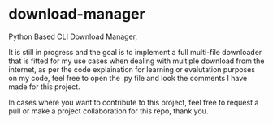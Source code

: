 # download-manager
Python Based CLI Download Manager, 

It is still in progress and the goal is to implement a full multi-file downloader that is fitted for my use cases when dealing with multiple download from the internet, as per the code explaination for learning or evalutation purposes on my code, feel free to open the .py file and look the comments I have made for this project.

In cases where you want to contribute to this project, feel free to request a pull or make a project collaboration for this repo, thank you.

